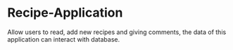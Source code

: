 # Recipe-Application
Allow users to read, add new recipes and giving comments, the data of this application can interact with database.
